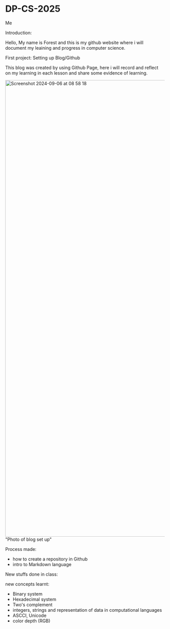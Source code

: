 # DP-CS-2025
Me

Introduction:

Hello, My name is Forest and this is my github website where i will document my leaining and progress in computer science.

First project: Setting up Blog/Github

This blog was created by using Github Page, here i will record and reflect on my learning in each lesson and share some evidence of learning.

<img width="1440" alt="Screenshot 2024-09-06 at 08 58 18" src="https://github.com/user-attachments/assets/71e45144-9e73-4fea-9472-d284522455b4">
"Photo of blog set up"

 Process made:
- how to create a repository in Github
- intro to Markdown language

New stuffs done in class:

new concepts learnt:
- Binary system
- Hexadecimal system
- Two's complement
- integers, strings and representation of data in computational languages
- ASCCI, Unicode
- color depth (RGB)



